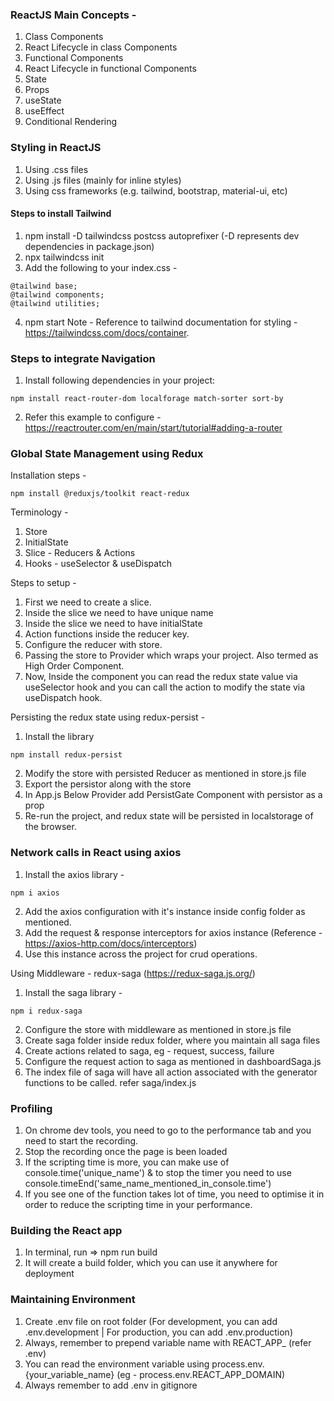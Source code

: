 ### ReactJS Main Concepts -
1. Class Components
2. React Lifecycle in class Components
3. Functional Components
4. React Lifecycle in functional Components
5. State
6. Props
7. useState
8. useEffect
9. Conditional Rendering

### Styling in ReactJS
1. Using .css files
2. Using .js files (mainly for inline styles)
3. Using css frameworks (e.g. tailwind, bootstrap, material-ui, etc)

#### Steps to install Tailwind
1. npm install -D tailwindcss postcss autoprefixer (-D represents dev dependencies in package.json)
2. npx tailwindcss init
3. Add the following to your index.css - 
```
@tailwind base;
@tailwind components;
@tailwind utilities;
```
4. npm start
Note - 
Reference to tailwind documentation for styling - https://tailwindcss.com/docs/container.
### Steps to integrate Navigation
1. Install following dependencies in your project:
```
npm install react-router-dom localforage match-sorter sort-by
```
2. Refer this example to configure - https://reactrouter.com/en/main/start/tutorial#adding-a-router

### Global State Management using Redux
Installation steps - 
```
npm install @reduxjs/toolkit react-redux
```
Terminology -
1. Store
2. InitialState
3. Slice - Reducers & Actions
4. Hooks - useSelector & useDispatch

Steps to setup - 
1. First we need to create a slice.
2. Inside the slice we need to have unique name
3. Inside the slice we need to have initialState
4. Action functions inside the reducer key.
5. Configure the reducer with store.
6. Passing the store to Provider which wraps your project. Also termed as High Order Component.
7. Now, Inside the component you can read the redux state value via useSelector hook and you can call the action to modify the state via useDispatch hook.

Persisting the redux state using redux-persist - 
1. Install the library 
```
npm install redux-persist
```
2. Modify the store with persisted Reducer as mentioned in store.js file
3. Export the persistor along with the store
4. In App.js Below Provider add PersistGate Component with persistor as a prop
5. Re-run the project, and redux state will be persisted in localstorage of the browser.

### Network calls in React using axios
1. Install the axios library -
```
npm i axios
```
2. Add the axios configuration with it's instance inside config folder as mentioned.
3. Add the request & response interceptors for axios instance (Reference - https://axios-http.com/docs/interceptors)
4. Use this instance across the project for crud operations.

Using Middleware - redux-saga (https://redux-saga.js.org/)
1. Install the saga library -
```
npm i redux-saga
```
2. Configure the store with middleware as mentioned in store.js file
3. Create saga folder inside redux folder, where you maintain all saga files
4. Create actions related to saga, eg - request, success, failure
5. Configure the request action to saga as mentioned in dashboardSaga.js
6. The index file of saga will have all action associated with the generator functions to be called. refer saga/index.js

### Profiling
1. On chrome dev tools, you need to go to the performance tab and you need to start the recording.
2. Stop the recording once the page is been loaded
3. If the scripting time is more, you can make use of console.time('unique_name') & to stop the timer you need to use console.timeEnd('same_name_mentioned_in_console.time')
4. If you see one of the function takes lot of time, you need to optimise it in order to reduce the scripting time in your performance.

### Building the React app
1. In terminal, run => npm run build
2. It will create a build folder, which you can use it anywhere for deployment

### Maintaining Environment
1. Create .env file on root folder (For development, you can add .env.development | For production, you can add .env.production)
2. Always, remember to prepend variable name with REACT_APP_ (refer .env)
3. You can read the environment variable using process.env.{your_variable_name} (eg - process.env.REACT_APP_DOMAIN)
4. Always remember to add .env in gitignore

